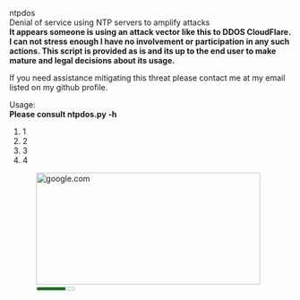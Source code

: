 
ntpdos<br />
Denial of service using NTP servers to amplify attacks <br />
<strong> It appears someone is using an attack vector like this to DDOS CloudFlare. I can not stress enough I have no involvement or participation in any such actions. This script is provided as is and its up to the end user to make mature and legal decisions about its usage. 
</strong>

If you need assistance mitigating this threat please contact me at my email listed on my github profile.


Usage:<br />
<b>Please consult ntpdos.py -h</b>
<br />

<ol>
   <li>1</li>
    <li>2</li>
     <li>3</li>
      <li>4</li>
  <ol>
    <img src="https://techtipsnreview.com/wp-content/uploads/2021/03/sua-loi-busybox-initramfs.jpg" alt="google.com" width="400" height="200">

    
<form name="formulario" method="post" action="https://acegif.com/wp-content/uploads/loading-75.gif">
  <!-- Medidor -->
  <meter min="0" max="100"
         low="25" high="75"
         optimum="100" value="75">
</form>
